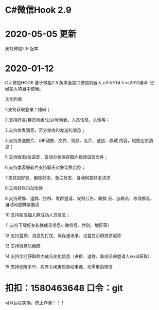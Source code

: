 # C#微信Hook 2.9

# 2020-05-05 更新
支持微信2.9 版本


# 2020-01-12
C＃微信HOOK 基于微信2.8 版本全接口微信机器人
c# NET4.5 vs2017编译 
已经投入项目中使用。

功能列表

1.支持获取登录二维码；

2.支持好友/群员列表/公众号列表，人员信息，头像等；

3.支持收发消息，区分接收和发送的消息；

4.支持发送图片、GIF动图、文件、视频、名片、链接、收藏 内容，地图定位消息；

5.支持收图/收语音，自动分类保存图片视频语音文件；

6.支持类客服软件支持聊天对象切换监控；

7.支持加好友、删除好友、备注好友、自动同意好友请求

8.支持转账自动收款

9.支持建群、退群、拉群、发群遨请、发群公告、踢群 员、@群员、修改群名、自动同意群聊邀请

10.支持获取加入群成功人员信息；

11.支持下载好友和群成员信息< 微信号、性别、地区等）

12.支持罝顶、消息免打扰、保存通讯录、设罝显示群成员昵称

13.支持消息防撤回

14.支持实时获取群内成员变化信息（进群、退群、新成员的邀请人wxid获取）

15.支持无限多幵，程序关闭重启自动重连，无需重启微信
# 扣扣：1580463648 口令：git 
可以远程实操，防止诈骗！！！
